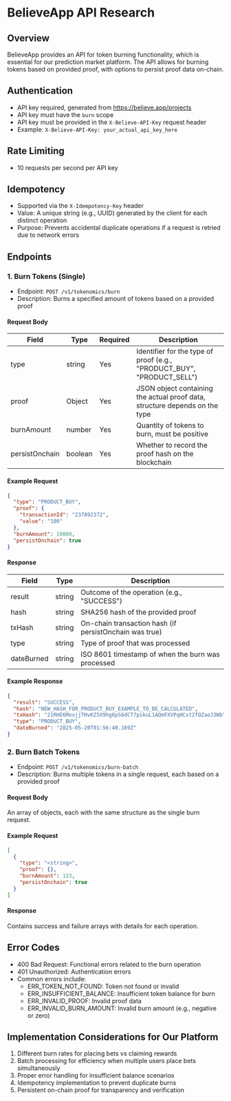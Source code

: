 # BelieveApp API Research

## Overview
BelieveApp provides an API for token burning functionality, which is essential for our prediction market platform. The API allows for burning tokens based on provided proof, with options to persist proof data on-chain.

## Authentication
- API key required, generated from https://believe.app/projects
- API key must have the `burn` scope
- API key must be provided in the `X-Believe-API-Key` request header
- Example: `X-Believe-API-Key: your_actual_api_key_here`

## Rate Limiting
- 10 requests per second per API key

## Idempotency
- Supported via the `X-Idempotency-Key` header
- Value: A unique string (e.g., UUID) generated by the client for each distinct operation
- Purpose: Prevents accidental duplicate operations if a request is retried due to network errors

## Endpoints

### 1. Burn Tokens (Single)
- Endpoint: `POST /v1/tokenomics/burn`
- Description: Burns a specified amount of tokens based on a provided proof

#### Request Body
| Field | Type | Required | Description |
|-------|------|----------|-------------|
| type | string | Yes | Identifier for the type of proof (e.g., "PRODUCT_BUY", "PRODUCT_SELL") |
| proof | Object | Yes | JSON object containing the actual proof data, structure depends on the type |
| burnAmount | number | Yes | Quantity of tokens to burn, must be positive |
| persistOnchain | boolean | Yes | Whether to record the proof hash on the blockchain |

#### Example Request
```json
{
  "type": "PRODUCT_BUY",
  "proof": {
    "transactionId": "237892372",
    "value": "100"
  },
  "burnAmount": 10000,
  "persistOnchain": true
}
```

#### Response
| Field | Type | Description |
|-------|------|-------------|
| result | string | Outcome of the operation (e.g., "SUCCESS") |
| hash | string | SHA256 hash of the provided proof |
| txHash | string | On-chain transaction hash (if persistOnchain was true) |
| type | string | Type of proof that was processed |
| dateBurned | string | ISO 8601 timestamp of when the burn was processed |

#### Example Response
```json
{
  "result": "SUCCESS",
  "hash": "NEW_HASH_FOR_PRODUCT_BUY_EXAMPLE_TO_BE_CALCULATED",
  "txHash": "21RHE6MoxjjTHvKZ5X9hg6pS6dCT7pikuL1AQmFXVPqHCxt2fQZaoJ3WbYrJUzn1KxFNkFSF1Z4v7Hk4PRpWQx3J",
  "type": "PRODUCT_BUY",
  "dateBurned": "2025-05-20T01:56:40.169Z"
}
```

### 2. Burn Batch Tokens
- Endpoint: `POST /v1/tokenomics/burn-batch`
- Description: Burns multiple tokens in a single request, each based on a provided proof

#### Request Body
An array of objects, each with the same structure as the single burn request.

#### Example Request
```json
[
  {
    "type": "<string>",
    "proof": {},
    "burnAmount": 123,
    "persistOnchain": true
  }
]
```

#### Response
Contains success and failure arrays with details for each operation.

## Error Codes
- 400 Bad Request: Functional errors related to the burn operation
- 401 Unauthorized: Authentication errors
- Common errors include:
  - ERR_TOKEN_NOT_FOUND: Token not found or invalid
  - ERR_INSUFFICIENT_BALANCE: Insufficient token balance for burn
  - ERR_INVALID_PROOF: Invalid proof data
  - ERR_INVALID_BURN_AMOUNT: Invalid burn amount (e.g., negative or zero)

## Implementation Considerations for Our Platform
1. Different burn rates for placing bets vs claiming rewards
2. Batch processing for efficiency when multiple users place bets simultaneously
3. Proper error handling for insufficient balance scenarios
4. Idempotency implementation to prevent duplicate burns
5. Persistent on-chain proof for transparency and verification
